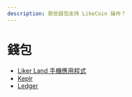 ```yaml
---
description: 那些錢包支持 LikeCoin 操作？
---
```


# 錢包

* [Liker Land 手機應用程式](like-pay.md)
* [Keplr](keplr.md)
* [Ledger](hardware-wallet.md)
